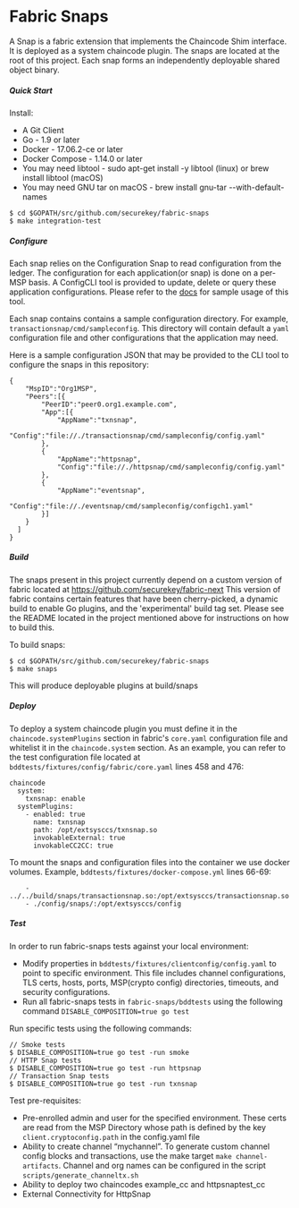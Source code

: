 # Fabric Snaps

A Snap is a fabric extension that implements the Chaincode Shim interface. It is deployed as a system chaincode plugin.
The snaps are located at the root of this project. Each snap forms an independently deployable shared object binary.

##### Quick Start

Install:
- A Git Client
- Go - 1.9 or later
- Docker - 17.06.2-ce or later
- Docker Compose - 1.14.0 or later
- You may need libtool - sudo apt-get install -y libtool (linux) or brew install libtool (macOS)
- You may need GNU tar on macOS -  brew install gnu-tar --with-default-names

```
$ cd $GOPATH/src/github.com/securekey/fabric-snaps
$ make integration-test
```

##### Configure
Each snap relies on the Configuration Snap to read configuration from the ledger. The configuration for each application(or snap) is done on a per-MSP basis.
A ConfigCLI tool is provided to update, delete or query these application configurations. Please refer to the [docs](configurationsnap/cmd/configcli/README.md) for sample usage of this tool.

Each snap contains contains a sample configuration directory. For example, `transactionsnap/cmd/sampleconfig`. This directory will contain default a `yaml` configuration file and other configurations that the application may need.

Here is a sample configuration JSON that may be provided to the CLI tool to configure the snaps in this repository:
```
{
    "MspID":"Org1MSP",
    "Peers":[{
        "PeerID":"peer0.org1.example.com",
        "App":[{
            "AppName":"txnsnap",
            "Config":"file://./transactionsnap/cmd/sampleconfig/config.yaml"
        },
        {
            "AppName":"httpsnap",
            "Config":"file://./httpsnap/cmd/sampleconfig/config.yaml"
        },
        {
            "AppName":"eventsnap",
            "Config":"file://./eventsnap/cmd/sampleconfig/configch1.yaml"
        }]
    }
  ]
}
```

##### Build
The snaps present in this project currently depend on a custom version of fabric located at https://github.com/securekey/fabric-next
This version of fabric contains certain features that have been cherry-picked, a dynamic build to enable Go plugins, and the 'experimental' build tag set. Please see the README located in the project mentioned above for instructions on how to build this.

To build snaps:
```
$ cd $GOPATH/src/github.com/securekey/fabric-snaps
$ make snaps
```
This will produce deployable plugins at build/snaps

##### Deploy
To deploy a system chaincode plugin you must define it in the `chaincode.systemPlugins` section in fabric's `core.yaml` configuration file and whitelist it in the `chaincode.system` section. As an example, you can refer to the test configuration file located at `bddtests/fixtures/config/fabric/core.yaml` lines 458 and 476:
```
chaincode
  system:
    txnsnap: enable
  systemPlugins:
    - enabled: true
      name: txnsnap
      path: /opt/extsysccs/txnsnap.so
      invokableExternal: true
      invokableCC2CC: true
```

To mount the snaps and configuration files into the container we use docker volumes. Example, `bddtests/fixtures/docker-compose.yml` lines 66-69:
```
    - ../../build/snaps/transactionsnap.so:/opt/extsysccs/transactionsnap.so
    - ./config/snaps/:/opt/extsysccs/config
```

##### Test

In order to run fabric-snaps tests against your local environment:
 - Modify properties in `bddtests/fixtures/clientconfig/config.yaml` to point to specific environment. This file includes channel configurations, TLS certs, hosts, ports, MSP(crypto config) directories, timeouts, and security configurations.
 - Run all fabric-snaps tests in `fabric-snaps/bddtests` using the following command `DISABLE_COMPOSITION=true go test`

Run specific tests using the following commands:
```
// Smoke tests
$ DISABLE_COMPOSITION=true go test -run smoke
// HTTP Snap tests
$ DISABLE_COMPOSITION=true go test -run httpsnap
// Transaction Snap tests
$ DISABLE_COMPOSITION=true go test -run txnsnap
```

Test pre-requisites:          
 - Pre-enrolled admin and user for the specified environment. These certs are read from the MSP Directory whose path is defined by the key `client.cryptoconfig.path` in the config.yaml file
 - Ability to create channel “mychannel”. To generate custom channel config blocks and transactions, use the make target `make channel-artifacts`. Channel and org names can be configured in the script `scripts/generate_channeltx.sh`
 - Ability to deploy two chaincodes example_cc and httpsnaptest_cc
 - External Connectivity for HttpSnap
